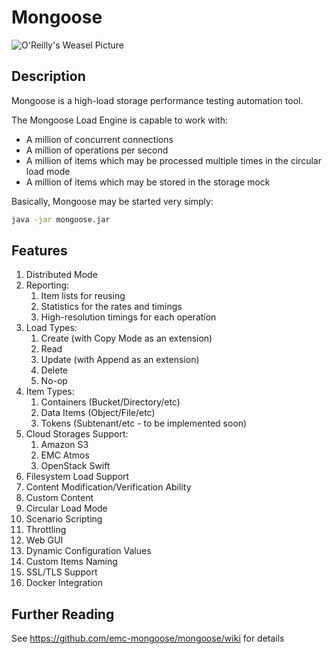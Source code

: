 # Mongoose

![O'Reilly's Weasel Picture](https://vowe.net/images/weasel.jpg)

## Description
Mongoose is a high-load storage performance testing automation tool.

The Mongoose Load Engine is capable to work with:

* A million of concurrent connections
* A million of operations per second
* A million of items which may be processed multiple times in the circular load mode
* A million of items which may be stored in the storage mock

Basically, Mongoose may be started very simply:
```bash
java -jar mongoose.jar
```

## Features
1. Distributed Mode
2. Reporting:
    1. Item lists for reusing
    2. Statistics for the rates and timings
    3. High-resolution timings for each operation
3. Load Types:
    1. Create (with Copy Mode as an extension)
    2. Read
    3. Update (with Append as an extension)
    4. Delete
    5. No-op
4. Item Types:
    1. Containers (Bucket/Directory/etc)
    2. Data Items (Object/File/etc)
    3. Tokens (Subtenant/etc - to be implemented soon)
5. Cloud Storages Support:
    1. Amazon S3
    2. EMC Atmos
    3. OpenStack Swift
4. Filesystem Load Support
5. Content Modification/Verification Ability
6. Custom Content
7. Circular Load Mode
8. Scenario Scripting
9. Throttling
10. Web GUI
11. Dynamic Configuration Values
12. Custom Items Naming
13. SSL/TLS Support
14. Docker Integration

## Further Reading
See <https://github.com/emc-mongoose/mongoose/wiki> for details
